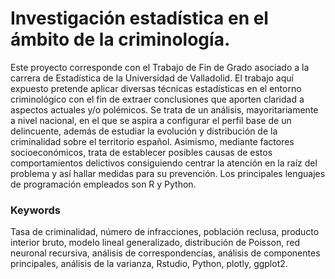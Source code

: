 # Investigación estadística en el ámbito de la criminología.
Este proyecto corresponde con el Trabajo de Fin de Grado asociado a la carrera de Estadística de la Universidad de Valladolid.
El trabajo aquí expuesto pretende aplicar diversas técnicas estadísticas en el entorno criminológico con el fin de extraer conclusiones que
aporten claridad a aspectos actuales y/o polémicos. Se trata de un análisis, mayoritariamente a nivel nacional, en el que se aspira
a configurar el perfil base de un delincuente, además de estudiar la evolución y distribución de la criminalidad
sobre el territorio español. Asimismo, mediante factores socioeconómicos, trata de establecer posibles causas de estos comportamientos
delictivos consiguiendo centrar la atención en la raíz del problema y así hallar medidas para su prevención. Los principales lenguajes de programación
empleados son R y Python.

### Keywords
Tasa de criminalidad, número de infracciones, población reclusa, producto interior bruto,
modelo lineal generalizado, distribución de Poisson, red neuronal recursiva, análisis de
correspondencias, análisis de componentes principales, análisis de la varianza, Rstudio, Python,
plotly, ggplot2.
